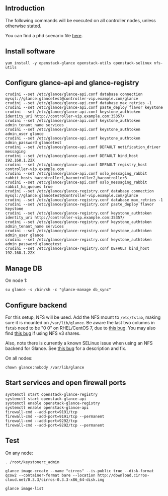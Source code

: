 Introduction
------------

The following commands will be executed on all controller nodes, unless otherwise stated.

You can find a phd scenario file [here](phd-setup/glance.scenario).

Install software
----------------

    yum install -y openstack-glance openstack-utils openstack-selinux nfs-utils

Configure glance-api and glance-registry
----------------------------------------

    crudini --set /etc/glance/glance-api.conf database connection mysql://glance:glancetest@controller-vip.example.com/glance
    crudini --set /etc/glance/glance-api.conf database max_retries -1
    crudini --set /etc/glance/glance-api.conf paste_deploy flavor keystone
    crudini --set /etc/glance/glance-api.conf keystone_authtoken identity_uri http://controller-vip.example.com:35357/ 
    crudini --set /etc/glance/glance-api.conf keystone_authtoken admin_tenant_name services
    crudini --set /etc/glance/glance-api.conf keystone_authtoken admin_user glance
    crudini --set /etc/glance/glance-api.conf keystone_authtoken admin_password glancetest
    crudini --set /etc/glance/glance-api.conf DEFAULT notification_driver messaging
    crudini --set /etc/glance/glance-api.conf DEFAULT bind_host 192.168.1.22X
    crudini --set /etc/glance/glance-api.conf DEFAULT registry_host controller-vip.example.com
    crudini --set /etc/glance/glance-api.conf oslo_messaging_rabbit rabbit_hosts hacontroller1,hacontroller2,hacontroller3
    crudini --set /etc/glance/glance-api.conf oslo_messaging_rabbit rabbit_ha_queues true
    crudini --set /etc/glance/glance-registry.conf database connection mysql://glance:glancetest@controller-vip.example.com/glance
    crudini --set /etc/glance/glance-registry.conf database max_retries -1
    crudini --set /etc/glance/glance-registry.conf paste_deploy flavor keystone
    crudini --set /etc/glance/glance-registry.conf keystone_authtoken identity_uri http://controller-vip.example.com:35357/
    crudini --set /etc/glance/glance-registry.conf keystone_authtoken admin_tenant_name services
    crudini --set /etc/glance/glance-registry.conf keystone_authtoken admin_user glance
    crudini --set /etc/glance/glance-registry.conf keystone_authtoken admin_password glancetest
    crudini --set /etc/glance/glance-registry.conf DEFAULT bind_host 192.168.1.22X

Manage DB
---------

On node 1:

    su glance -s /bin/sh -c "glance-manage db_sync"

Configure backend
-----------------

For this setup, NFS will be used. Add the NFS mount to `/etc/fstab`, making sure it is mounted on `/var/lib/glance`. Be aware the last two columns in `fstab` need to be "0 0" on RHEL/CentOS 7, due to [this bug](https://bugzilla.redhat.com/show_bug.cgi?id=1120367). You may also find [this bug](https://bugzilla.redhat.com/show_bug.cgi?id=1203820) if using NFS v3 shares.

Also, note there is currently a known SELinux issue when using an NFS backend for Glance. See [this bug](https://bugzilla.redhat.com/show_bug.cgi?id=1219406) for a description and fix.

On all nodes:

    chown glance:nobody /var/lib/glance

Start services and open firewall ports
--------------------------------------

    systemctl start openstack-glance-registry
    systemctl start openstack-glance-api
    systemctl enable openstack-glance-registry
    systemctl enable openstack-glance-api
    firewall-cmd --add-port=9191/tcp
    firewall-cmd --add-port=9191/tcp --permanent
    firewall-cmd --add-port=9292/tcp
    firewall-cmd --add-port=9292/tcp --permanent

Test
----

On any node:

    . /root/keystonerc_admin

    glance image-create --name "cirros" --is-public true --disk-format qcow2 --container-format bare --location http://download.cirros-cloud.net/0.3.3/cirros-0.3.3-x86_64-disk.img

    glance image-list
